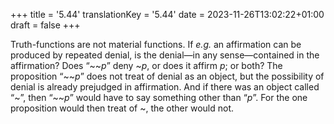 +++
title = '5.44'
translationKey = '5.44'
date = 2023-11-26T13:02:22+01:00
draft = false
+++

Truth-functions are not material functions.
If <em>e.g.</em> an affirmation can be produced by repeated denial, is the denial—in any sense—contained in the affirmation? Does “<span class="mathmode"><span class="mathop">~</span><span class="mathop">~</span><var>p</var></span>” deny <span class="mathmode"><span class="mathop">~</span><var>p</var></span>, or does it affirm <span class="mathmode"><var>p</var></span>; or both?
The proposition “<span class="mathmode"><span class="mathop">~</span><span class="mathop">~</span><var>p</var></span>” does not treat of denial as an object, but the possibility of denial is already prejudged in affirmation.
And if there was an object called “~”, then “<span class="mathmode"><span class="mathop">~</span><span class="mathop">~</span><var>p</var></span>” would have to say something other than “<span class="mathmode"><var>p</var></span>”. For the one proposition would then treat of ~, the other would not.
